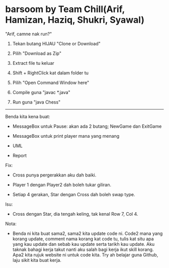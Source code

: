 # barsoom by Team Chill(Arif, Hamizan, Haziq, Shukri, Syawal)

"Arif, camne nak run?"

1) Tekan butang HIJAU "Clone or Download"

2) Pilih "Download as Zip"

3) Extract file tu keluar

4) Shift + RightClick kat dalam folder tu

5) Pilih "Open Command Window here"

6) Compile guna "javac *.java"

7) Run guna "java Chess"

-------

Benda kita kena buat:

- MessageBox untuk Pause: akan ada 2 butang; NewGame dan ExitGame

- MessageBox untuk print player mana yang menang

- UML

- Report

Fix:

- Cross punya pergerakkan aku dah baiki.

- Player 1 dengan Player2 dah boleh tukar giliran.

- Setiap 4 gerakan, Star dengan Cross dah boleh swap type.

Isu:

- Cross dengan Star, dia tengah keling, tak kenal Row 7, Col 4.

Nota:

- Benda ni kita buat sama2, sama2 kita update code ni. Code2 mana yang korang update, comment nama korang kat code tu, tulis kat situ apa yang kau update dan sebab kau update serta tarikh kau update. Aku taknak bahagi kerja takut nanti aku salah bagi kerja ikut skill korang. Apa2 kita rujuk website ni untuk code kita. Try ah belajar guna Github, laju sikit kita buat kerja.
